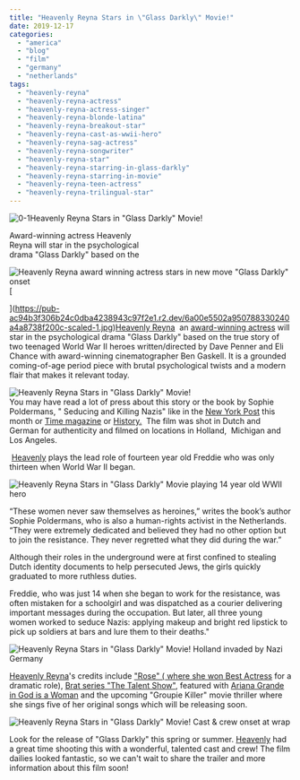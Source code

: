 ```yaml
---
title: "Heavenly Reyna Stars in \"Glass Darkly\" Movie!"
date: 2019-12-17
categories: 
  - "america"
  - "blog"
  - "film"
  - "germany"
  - "netherlands"
tags: 
  - "heavenly-reyna"
  - "heavenly-reyna-actress"
  - "heavenly-reyna-actress-singer"
  - "heavenly-reyna-blonde-latina"
  - "heavenly-reyna-breakout-star"
  - "heavenly-reyna-cast-as-wwii-hero"
  - "heavenly-reyna-sag-actress"
  - "heavenly-reyna-songwriter"
  - "heavenly-reyna-star"
  - "heavenly-reyna-starring-in-glass-darkly"
  - "heavenly-reyna-starring-in-movie"
  - "heavenly-reyna-teen-actress"
  - "heavenly-reyna-trilingual-star"
---
```


![0-1](https://pub-ac94b3f306b24c0dba4238943c97f2e1.r2.dev/6a00e5502a950788330240a4d24e1b200d-300x169-1.png)Heavenly Reyna Stars in "Glass Darkly" Movie!  
  
  
Award-winning actress Heavenly  
Reyna will star in the psychological  
drama "Glass Darkly" based on the  
  
  
  

<!--more-->  
[](https://pub-ac94b3f306b24c0dba4238943c97f2e1.r2.dev/6a00e5502a950788330240a4a8738f200c-scaled-1.jpg)![Heavenly Reyna award winning actress stars in new move "Glass Darkly" onset](https://pub-ac94b3f306b24c0dba4238943c97f2e1.r2.dev/6a00e5502a950788330240a4f76f2b200b.jpg)[  
  
](https://pub-ac94b3f306b24c0dba4238943c97f2e1.r2.dev/6a00e5502a950788330240a4a8738f200c-scaled-1.jpg)[Heavenly Reyna](https://www.heavenlyreyna.com "Heavenly Reyna actress & singer website")  an [award-winning actress](https://www.imdb.com/name/nm7413363/ "Heavenly Reyna - award winning actress ") will star in the psychological drama "Glass Darkly" based on the true story of two teenaged World War II heroes written/directed by Dave Penner and Eli Chance with award-winning cinematographer Ben Gaskell. It is a grounded coming-of-age period piece with brutal psychological twists and a modern flair that makes it relevant today.   
  
![Heavenly Reyna Stars in "Glass Darkly" Movie! ](https://pub-ac94b3f306b24c0dba4238943c97f2e1.r2.dev/6a00e5502a950788330240a4a9b47a200c.jpg)  
You may have read a lot of press about this story or the book by Sophie Poldermans, " Seducing and Killing Nazis" like in the [New York Post](https://nypost.com/2019/12/14/meet-the-dutch-girls-who-seduced-nazis-and-lured-them-to-their-deaths/?utm_source=facebook_sitebuttons&utm_medium=site%20buttons&utm_campaign=site%20buttons&fbclid=IwAR08RhuSrlkj07cRHkSDDo-j3mtiUyYEEM_hpYesG5sXLdkFSELMvVynrVI "Heavenly Reyna's movie story in NY Post") this month or [Time magazine](https://time.com/5661142/dutch-resistance-friendship/ "Heavenly Reyna as \"Freddie\" in Time") or [History.](https://www.history.com/news/dutch-resistance-teenager-killed-nazis-freddie-oversteegen "Heavenly Reyna plays Freddie in movie")  The film was shot in Dutch and German for authenticity and filmed on locations in Holland,  Michigan and Los Angeles.  
  
 [Heavenly](https://www.youtube.com/channel/UCcMwuQFsEJfOct29ZTa0v8w "Heavenly Reyna singer and actress") plays the lead role of fourteen year old Freddie who was only thirteen when World War II began.   
  
  
[](https://pub-ac94b3f306b24c0dba4238943c97f2e1.r2.dev/6a00e5502a950788330240a4f6b841200b-300x224-1.jpg)![Heavenly Reyna Stars in "Glass Darkly" Movie playing 14 year old WWII hero](https://pub-ac94b3f306b24c0dba4238943c97f2e1.r2.dev/6a00e5502a950788330240a4d36d25200d.jpg)[  
](https://pub-ac94b3f306b24c0dba4238943c97f2e1.r2.dev/6a00e5502a950788330240a4f6b841200b-300x224-1.jpg)

“These women never saw themselves as heroines,” writes the book’s author Sophie Poldermans, who is also a human-rights activist in the Netherlands. “They were extremely dedicated and believed they had no other option but to join the resistance. They never regretted what they did during the war.”

Although their roles in the underground were at first confined to stealing Dutch identity documents to help persecuted Jews, the girls quickly graduated to more ruthless duties.

Freddie, who was just 14 when she began to work for the resistance, was often mistaken for a schoolgirl and was dispatched as a courier delivering important messages during the occupation. But later, all three young women worked to seduce Nazis: applying makeup and bright red lipstick to pick up soldiers at bars and lure them to their deaths."  
  
  
![Heavenly Reyna Stars in "Glass Darkly" Movie! Holland invaded by Nazi Germany ](https://pub-ac94b3f306b24c0dba4238943c97f2e1.r2.dev/6a00e5502a950788330240a4f83657200b.jpg)  
  
[Heavenly Reyna](https://www.linkedin.com/in/heavenly-reyna-87287b199/ "Heavenly Reyna actress singer on LinkedIn")'s credits include ["Rose" ( where she won Best Actress](https://pub-ac94b3f306b24c0dba4238943c97f2e1.r2.dev/2016/04/mozart-wins-best-actress-award-.html "Heavenly Reyna wins best actress for movie \"Rose\"") for a dramatic role), [Brat series "The Talent Show"](https://pub-ac94b3f306b24c0dba4238943c97f2e1.r2.dev/2019/02/mozart-dee-stars-in-brat-series-the-talent-show.html "Heavenly Reyna stars in Brat series \"The Talent Show\""), featured with [Ariana Grande in God is a Woman](https://pub-ac94b3f306b24c0dba4238943c97f2e1.r2.dev/2018/07/mozart-dee-is-featured-in-ariana-grandes-god-is-a-woman-music-video.html "Heavenly Reyna featured with Ariana Grande in God is a Woman") and the upcoming "Groupie Killer" movie thriller where she sings five of her original songs which will be releasing soon.  
  
![Heavenly Reyna Stars in "Glass Darkly" Movie!  Cast & crew onset at wrap](https://pub-ac94b3f306b24c0dba4238943c97f2e1.r2.dev/6a00e5502a950788330240a4f8326e200b.jpg)  
  
Look for the release of "Glass Darkly" this spring or summer. [Heavenly](https://twitter.com/heavenlyreyna "Heavenly Reyna actress and singer songwriter ") had a great time shooting this with a wonderful, talented cast and crew! The film dailies looked fantastic, so we can't wait to share the trailer and more information about this film soon!
